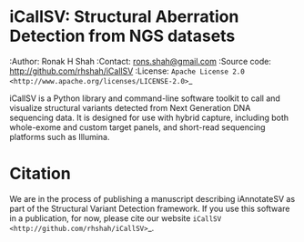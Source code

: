 iCallSV: Structural Aberration Detection from NGS datasets
================================================================

:Author: Ronak H Shah
:Contact: rons.shah@gmail.com
:Source code: http://github.com/rhshah/iCallSV
:License: `Apache License 2.0 <http://www.apache.org/licenses/LICENSE-2.0>`_

iCallSV is a Python library and command-line software toolkit to call and
visualize structural variants detected from Next Generation DNA sequencing data. It is designed for use with hybrid capture, including both whole-exome and custom target panels, and
short-read sequencing platforms such as Illumina.

Citation
========

We are in the process of publishing a manuscript describing iAnnotateSV as part of the Structural Variant Detection framework.
If you use this software in a publication, for now, please cite our website `iCallSV <http://github.com/rhshah/iCallSV>`_.
